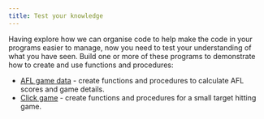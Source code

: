 ```yaml
---
title: Test your knowledge
---
```


Having explore how we can organise code to help make the code in your programs easier to manage, now you need to test your understanding of what you have seen. Build one or more of these programs to demonstrate how to create and use functions and procedures:

- [AFL game data](/book/part-2-organised-code/2-organising-code/3-explore/3-1-afl-score) - create functions and procedures to calculate AFL scores and game details.
- [Click game](/book/part-2-organised-code/2-organising-code/3-explore/3-2-targets) - create functions and procedures for a small target hitting game.
